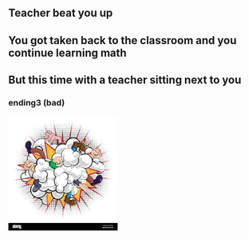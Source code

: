 ## Teacher beat you up
## You got taken back to the classroom and you continue learning math
## But this time with a teacher sitting next to you
### ending3 (bad)
![Alt text](image.png)
